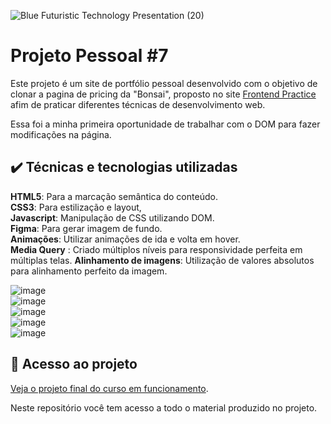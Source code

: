 
![Blue Futuristic Technology Presentation (20)](https://github.com/user-attachments/assets/2b974db8-19ec-4104-97a1-4980b8c27008)




# Projeto Pessoal #7

Este projeto é um site de portfólio pessoal desenvolvido com o objetivo de clonar a pagina de pricing da "Bonsai", proposto no site [Frontend Practice](https://www.frontendpractice.com/projects/bonsai) afim de praticar diferentes técnicas de desenvolvimento web.  

Essa foi a minha primeira oportunidade de trabalhar com o DOM para fazer modificações na página.  

## ✔️ Técnicas e tecnologias utilizadas  
**HTML5**: Para a marcação semântica do conteúdo.  
**CSS3**: Para estilização e layout,     
**Javascript**: Manipulação de CSS utilizando DOM.  
**Figma**: Para gerar imagem de fundo.  
**Animações**: Utilizar animações de ida e volta em hover.  
**Media Query** : Criado múltiplos níveis para responsividade perfeita em múltiplas telas. 
**Alinhamento de imagens**: Utilização de valores absolutos para alinhamento perfeito da imagem.  

  
![image](https://github.com/user-attachments/assets/46987619-b0de-478f-bbb3-de9cc7901352)  
![image](https://github.com/user-attachments/assets/a2e6efda-1da8-41c4-828b-d795373c9fed)  
![image](https://github.com/user-attachments/assets/ab24adac-d045-4ae8-8c5b-4ed18787af66)  
![image](https://github.com/user-attachments/assets/04637eab-d52a-46cb-8331-49743aee3662)  
![image](https://github.com/user-attachments/assets/ac9bf5ac-442f-4d01-907f-a44c2c6c9e07)  





 
 


  









      
## 📁 Acesso ao projeto  

[Veja o projeto final do curso em funcionamento](https://lshv04.github.io/Projetopessoal7/).  





Neste repositório você tem acesso a todo o material produzido no projeto.


